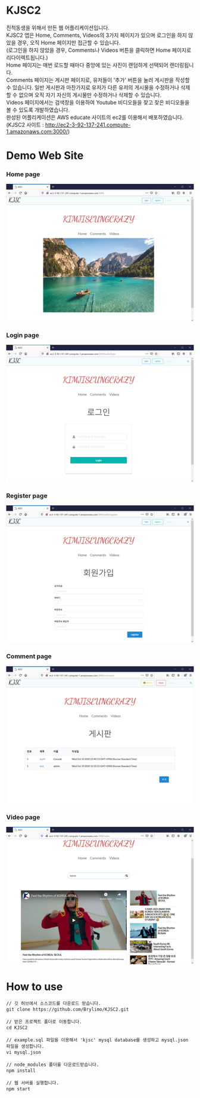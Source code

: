 # KJSC2 
친척동생을 위해서 만든 웹 어플리케이션입니다.   
KJSC2 앱은 Home, Comments, Videos의 3가지 페이지가 있으며 로그인을 하지 않았을 경우, 오직 Home 페이지만 접근할 수 있습니다.     
(로그인을 하지 않았을 경우, Comments나 Videos 버튼을 클릭하면 Home 페이지로 리다이렉트됩니다.)     
Home 페이지는 매번 로드할 때마다 중앙에 있는 사진이 랜덤하게 선택되어 렌더링됩니다.     
Comments 페이지는 게시판 페이지로, 유저들이 '추가' 버튼을 눌러 게시판을 작성할 수 있습니다. 일반 게시판과 마찬가지로 유저가 다른 유저의 게시물을 수정하거나 삭제할 수 없으며 오직 자기 자신의 게시물만 수정하거나 삭제할 수 있습니다.      
Videos 페이지에서는 검색창을 이용하여 Youtube 비디오들을 찾고 찾은 비디오들을 볼 수 있도록 개발하였습니다.     
완성된 어플리케이션은 AWS educate 사이트의 ec2를 이용해서 배포하였습니다.     
(KJSC2 사이트 : http://ec2-3-92-137-241.compute-1.amazonaws.com:3000/)       
 
# Demo Web Site 
### Home page 
![home](./image/home.png)      

### Login page
![login](./image/login.png)      

### Register page
![register](./image/register.png)      

### Comment page
![comment](./image/comment.png)        

### Video page
![comment](./image/video.png)         

# How to use    
```
// 깃 허브에서 소스코드를 다운로드 받습니다.
git clone https://github.com/Brylimo/KJSC2.git

// 받은 프로젝트 폴더로 이동합니다.
cd KJSC2

// example.sql 파일을 이용해서 'kjsc' mysql database를 생성하고 mysql.json 파일을 생성합니다.
vi mysql.json

// node_modules 폴더를 다운로드받습니다.
npm install

// 웹 서버를 실행합니다.
npm start
```
